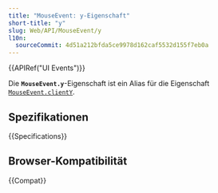 ```yaml
---
title: "MouseEvent: y-Eigenschaft"
short-title: "y"
slug: Web/API/MouseEvent/y
l10n:
  sourceCommit: 4d51a212bfda5ce9978d162caf5532d155f7eb0a
---
```


{{APIRef("UI Events")}}

Die **`MouseEvent.y`**-Eigenschaft ist ein Alias für die Eigenschaft [`MouseEvent.clientY`](/de/docs/Web/API/MouseEvent/clientY).

## Spezifikationen

{{Specifications}}

## Browser-Kompatibilität

{{Compat}}
